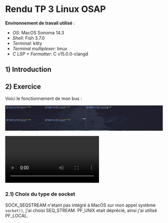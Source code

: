 # Rendu TP 3 Linux OSAP

**Environnement de travail utilisé** :

- _OS_: MacOS Sonoma 14.3
- _Shell_: Fish 3.7.0
- _Terminal_: kitty
- _Terminal multiplexer_: tmux
- _C LSP + Formatter_: C v15.0.0-clangd

## 1) Introduction

## 2) Exercice

Voici le fonctionnement de mon bus :

![gif](./img/2_bus.gif)

![mp4](./img/2_bus.mp4)

### 2.1) Choix du type de socket

SOCK_SEQSTREAM n'étant pas intégré à MacOS sur mon appel système `socket()`, j'ai choisi SEQ_STREAM.
PF_UNIX etait déprécié, ainsi j'ai utilisé PF_LOCAL.
